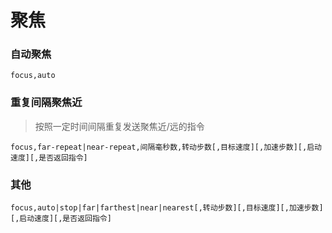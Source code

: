 聚焦
==
### 自动聚焦 ###
```
focus,auto
```
### 重复间隔聚焦近 ###
> 按照一定时间间隔重复发送聚焦近/远的指令
```
focus,far-repeat|near-repeat,间隔毫秒数,转动步数[,目标速度][,加速步数][,启动速度][,是否返回指令]
```

### 其他 ###
```
focus,auto|stop|far|farthest|near|nearest[,转动步数][,目标速度][,加速步数][,启动速度][,是否返回指令]
```
